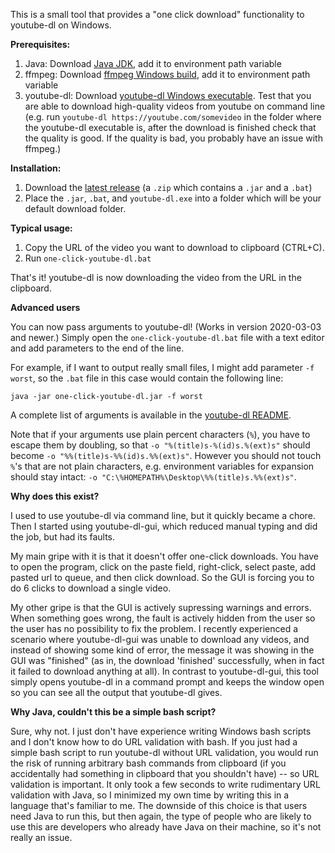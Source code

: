 This is a small tool that provides a "one click download" functionality to youtube-dl on Windows.

**Prerequisites:**

1. Java: Download [Java JDK](https://jdk.java.net/), add it to environment path variable
2. ffmpeg: Download [ffmpeg Windows build](https://www.ffmpeg.org/download.html#build-windows),
add it to environment path variable
3. youtube-dl: Download [youtube-dl Windows executable](https://ytdl-org.github.io/youtube-dl/download.html).
Test that you are able to download high-quality videos from youtube on command line
(e.g. run `youtube-dl https://youtube.com/somevideo` in the folder where the youtube-dl executable is,
after the download is finished check that the quality is good. If the quality is bad, you probably
have an issue with ffmpeg.)

**Installation:**

1. Download the [latest release](https://github.com/baobabKoodaa/one-click-youtube-dl/releases)
(a `.zip` which contains a `.jar` and a `.bat`)
2. Place the `.jar`, `.bat`, and `youtube-dl.exe` into a folder which will be your default download folder.

**Typical usage:**

1. Copy the URL of the video you want to download to clipboard (CTRL+C).
2. Run `one-click-youtube-dl.bat`

That's it! youtube-dl is now downloading the video from the URL in the clipboard.

**Advanced users**

You can now pass arguments to youtube-dl! (Works in version 2020-03-03 and newer.)
Simply open the `one-click-youtube-dl.bat` file with a text editor and add parameters to the end of the line.

For example, if I want to output really small files, I might add parameter `-f worst`, so the `.bat` file in
this case would contain the following line:

`java -jar one-click-youtube-dl.jar -f worst`

A complete list of arguments is available in the [youtube-dl README](https://github.com/ytdl-org/youtube-dl/blob/master/README.md).

Note that if your arguments use plain percent characters (`%`), you have to escape them by doubling,
so that `-o "%(title)s-%(id)s.%(ext)s"` should become `-o "%%(title)s-%%(id)s.%%(ext)s"`.
However you should not touch `%`'s that are not plain characters, e.g. environment variables
for expansion should stay intact: `-o "C:\%HOMEPATH%\Desktop\%%(title)s.%%(ext)s"`.

**Why does this exist?**

I used to use youtube-dl via command line, but it quickly became a chore. Then I started using youtube-dl-gui,
which reduced manual typing and did the job, but had its faults.

My main gripe with it is that it doesn't offer one-click downloads. You have to open the program,
click on the paste field, right-click, select paste, add pasted url to queue, and then click download.
So the GUI is forcing you to do 6 clicks to download a single video.

My other gripe is that the GUI is
actively supressing warnings and errors. When something goes wrong, the fault is actively hidden from
the user so the user has no possibility to fix the problem. I recently experienced a scenario
where youtube-dl-gui was unable to download any videos, and instead of showing some kind of error, the message
it was showing in the GUI was "finished" (as in, the download 'finished' successfully, when in fact it failed
to download anything at all). In contrast to youtube-dl-gui, this tool simply opens youtube-dl in a command
prompt and keeps the window open so you can see all the output that youtube-dl gives.

**Why Java, couldn't this be a simple bash script?**

Sure, why not. I just don't have experience writing Windows bash scripts and I don't know how to do URL validation
with bash. If you just had a simple bash script to run youtube-dl without URL validation, you would run the risk of running arbitrary
bash commands from clipboard (if you accidentally had something in clipboard that you shouldn't have) -- so URL validation is important. It only took a few seconds to write rudimentary URL
validation with Java, so I minimized my own time by writing this in a language that's familiar to me. The downside of this choice is
that users need Java to run this, but then again, the type of people who are likely to use this are developers
who already have Java on their machine, so it's not really an issue.